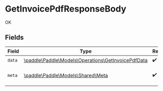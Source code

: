 # GetInvoicePdfResponseBody

OK


## Fields

| Field                                                                                              | Type                                                                                               | Required                                                                                           | Description                                                                                        |
| -------------------------------------------------------------------------------------------------- | -------------------------------------------------------------------------------------------------- | -------------------------------------------------------------------------------------------------- | -------------------------------------------------------------------------------------------------- |
| `data`                                                                                             | [\paddle\Paddle\Models\Operations\GetInvoicePdfData](../../models/operations/GetInvoicePdfData.md) | :heavy_check_mark:                                                                                 | N/A                                                                                                |
| `meta`                                                                                             | [\paddle\Paddle\Models\Shared\Meta](../../models/shared/Meta.md)                                   | :heavy_check_mark:                                                                                 | Information about this response.                                                                   |